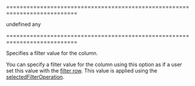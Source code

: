 ===========================================================================
<!--default-->undefined<!--/default-->
<!--type-->any<!--/type-->
===========================================================================

<!--shortDescription-->
Specifies a filter value for the column.
<!--/shortDescription-->

<!--fullDescription-->
You can specify a filter value for the column using this option as if a user set this value with the [filter row]({basewidgetpath}/Configuration/filterRow/). This value is applied using the [selectedFilterOperation]({basewidgetpath}/Configuration/columns/#selectedFilterOperation).
<!--/fullDescription-->